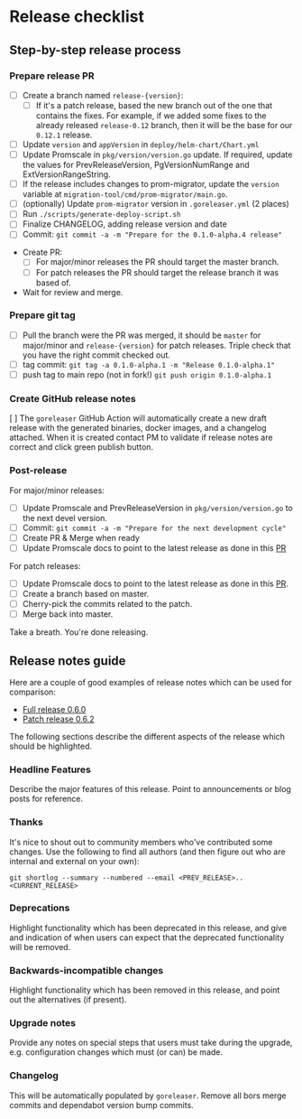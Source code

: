# Release checklist

## Step-by-step release process

### Prepare release PR
  - [ ] Create a branch named `release-{version}`:
    - [ ] If it's a patch release, based the new branch out of the one that
      contains the fixes. For example, if we added some fixes to the already
      released `release-0.12` branch, then it will be the base for our `0.12.1`
      release.
  - [ ] Update `version` and `appVersion` in `deploy/helm-chart/Chart.yml`
  - [ ] Update Promscale in `pkg/version/version.go` update. If required, update
    the values for PrevReleaseVersion, PgVersionNumRange and
    ExtVersionRangeString.
  - [ ] If the release includes changes to prom-migrator, update the `version`
    variable at `migration-tool/cmd/prom-migrator/main.go`.
  - [ ] (optionally) Update `prom-migrator` version in `.goreleaser.yml` (2 places)
  - [ ] Run `./scripts/generate-deploy-script.sh`
  - [ ] Finalize CHANGELOG, adding release version and date
  - [ ] Commit: `git commit -a -m "Prepare for the 0.1.0-alpha.4 release"`
  - Create PR:
    - [ ] For major/minor releases the PR should target the master branch.
    - [ ] For patch releases the PR should target the release branch it was
      based of.
  - Wait for review and merge.

### Prepare git tag
  - [ ] Pull the branch were the PR was merged, it should be `master` for
    major/minor and `release-{version}` for patch releases. Triple check that
    you have the right commit checked out. 
  - [ ] tag commit: `git tag -a 0.1.0-alpha.1 -m "Release 0.1.0-alpha.1"`
  - [ ] push tag to main repo (not in fork!) `git push origin 0.1.0-alpha.1`

### Create GitHub release notes

[ ] The `goreleaser` GitHub Action will automatically create a new draft release with the generated binaries, docker images, and a changelog attached. When it is created contact PM to validate if release notes are correct and click green publish button.

### Post-release

For major/minor releases:

 - [ ] Update Promscale and PrevReleaseVersion in `pkg/version/version.go` to the
   next devel version.
 - [ ] Commit: `git commit -a -m "Prepare for the next development cycle"`
 - [ ] Create PR & Merge when ready
 - [ ] Update Promscale docs to point to the latest release as done in this [PR](https://github.com/timescale/docs/pull/1075)

For patch releases:

 - [ ] Update Promscale docs to point to the latest release as done in this
   [PR](https://github.com/timescale/docs/pull/1075).
 - [ ] Create a branch based on master.
 - [ ] Cherry-pick the commits related to the patch.
 - [ ] Merge back into master.

Take a breath. You're done releasing.

## Release notes guide

Here are a couple of good examples of release notes which can be used for comparison:
- [Full release 0.6.0](https://github.com/timescale/promscale/releases/tag/0.6.0)
- [Patch release 0.6.2](https://github.com/timescale/promscale/releases/tag/0.6.2)

The following sections describe the different aspects of the release which should be highlighted.

### Headline Features

Describe the major features of this release. Point to announcements or blog posts for reference.

### Thanks

It's nice to shout out to community members who've contributed some changes. Use the following to find all authors (and then figure out who are internal and external on your own):

```
git shortlog --summary --numbered --email <PREV_RELEASE>..<CURRENT_RELEASE>
```

### Deprecations

Highlight functionality which has been deprecated in this release, and give and indication of when users can expect that the deprecated functionality will be removed.

### Backwards-incompatible changes

Highlight functionality which has been removed in this release, and point out the alternatives (if present).

### Upgrade notes

Provide any notes on special steps that users must take during the upgrade, e.g. configuration changes which must (or can) be made.

### Changelog

This will be automatically populated by `goreleaser`. Remove all bors merge commits and dependabot version bump commits.
